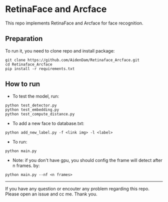 # RetinaFace and Arcface
This repo implements RetinaFace and Arcface for face recognition.

## Preparation
To run it, you need to clone repo and install package:
``` 
git clone https://github.com/AidenDam/Retinaface_Arcface.git
cd Retinaface_Arcface
pip install -r requirements.txt
```

## How to run
- To test the model, run:
``` 
python test_detector.py
python test_embedding.py
python test_compute_distance.py
```

- To add a new face to database.txt:
``` 
python add_new_label.py -f <link img> -l <label>
```

- To run:
```
python main.py
```
- Note: if you don't have gpu, you should config the frame will detect after n frames. by:
```
python main.py --nf <n frames>
```
---
If you have any question or encouter any problem regarding this repo. Please open an issue and cc me. Thank you.
